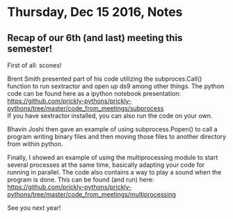 # Thursday, Dec 15 2016, Notes

## Recap of our 6th (and last) meeting this semester!
First of all: scones!

Brent Smith presented part of his code utilizing the subproces.Call() function to run sextractor and open up ds9 among other things. 
The python code can be found here as a ipython notebook presentation:<br>
https://github.com/prickly-pythons/prickly-pythons/tree/master/code_from_meetings/subprocess <br>
If you have sextractor installed, you can also run the code on your own.

Bhavin Joshi then gave an example of using subprocess.Popen() to call a program writing binary files and then moving those files to another directory from within python. 

Finally, I showed an example of using the multiprocessing module to start several processes at the same time, 
basically adapting your code for running in parallel. 
The code also contains a way to play a sound when the program is done. 
This can be found (and run) here:<br>
https://github.com/prickly-pythons/prickly-pythons/tree/master/code_from_meetings/multiprocessing<br>

See you next year!
